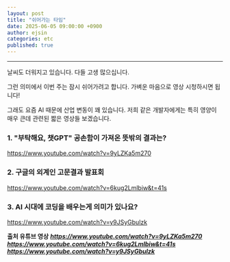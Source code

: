 ```yaml
---
layout: post
title: "쉬어가는 타임"
date: 2025-06-05 09:00:00 +0900
author: ejsin
categories: etc
published: true
---
```

<hr/>

날씨도 더워지고 있습니다. 다들 고생 많으십니다.

그런 의미에서 이번 주는 잠시 쉬어가려고 합니다. 가벼운 마음으로 영상 시청하시면 됩니다!

그래도 요즘 AI 때문에 산업 변동이 꽤 있습니다. 저희 같은 개발자에게는 특히 영양이 매우 큰데 관련된 짧은 영상들 보겠습니다.

### 1. "부탁해요, 챗GPT" 공손함이 가져온 뜻밖의 결과는?
https://www.youtube.com/watch?v=9yLZKa5m270

### 2. 구글의 외계인 고문결과 발표회
https://www.youtube.com/watch?v=6kug2Lmlbiw&t=41s

### 3. AI 시대에 코딩을 배우는게 의미가 있나요?
https://www.youtube.com/watch?v=y9JSyGbulzk

**출처 유튜브 영상**
***https://www.youtube.com/watch?v=9yLZKa5m270***
***https://www.youtube.com/watch?v=6kug2Lmlbiw&t=41s***
***https://www.youtube.com/watch?v=y9JSyGbulzk***
